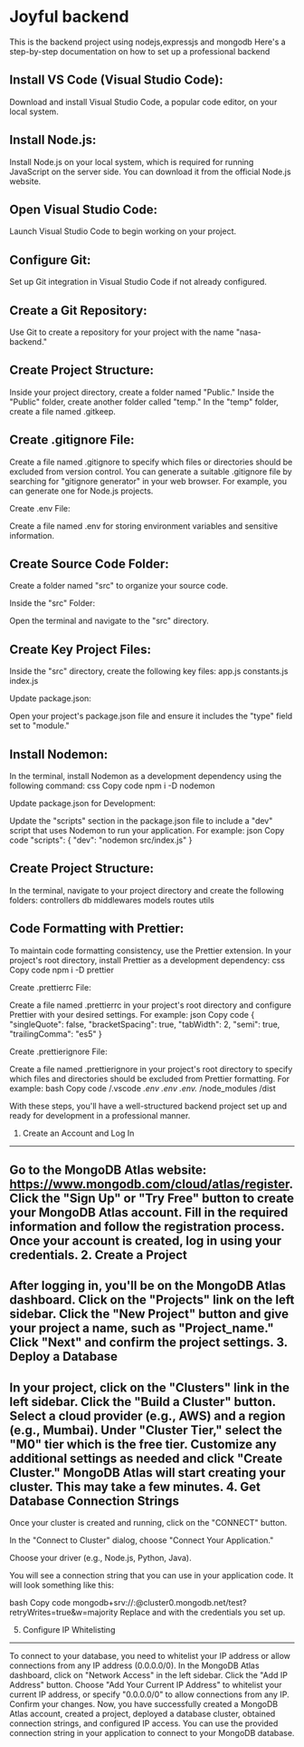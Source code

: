 # Joyful backend 
 This is the backend project using nodejs,expressjs and mongodb
Here's a step-by-step documentation on how to set up a professional backend

Install VS Code (Visual Studio Code):
------------------

Download and install Visual Studio Code, a popular code editor, on your local system.

Install Node.js:
------------------
Install Node.js on your local system, which is required for running JavaScript on the server side. You can download it from the official Node.js website.

Open Visual Studio Code:
------------------
Launch Visual Studio Code to begin working on your project.

Configure Git:
------------------
Set up Git integration in Visual Studio Code if not already configured.

Create a Git Repository:
------------------
Use Git to create a repository for your project with the name "nasa-backend."

Create Project Structure:
------------------
Inside your project directory, create a folder named "Public."
Inside the "Public" folder, create another folder called "temp."
In the "temp" folder, create a file named .gitkeep.

Create .gitignore File:
------------------
Create a file named .gitignore to specify which files or directories should be excluded from version control. You can generate a suitable .gitignore file by searching for "gitignore generator" in your web browser. For example, you can generate one for Node.js projects.

Create .env File:

Create a file named .env for storing environment variables and sensitive information.

Create Source Code Folder:
------------------------------------
Create a folder named "src" to organize your source code.

Inside the "src" Folder:

Open the terminal and navigate to the "src" directory.

Create Key Project Files:
------------------
Inside the "src" directory, create the following key files:
app.js
constants.js
index.js

Update package.json:

Open your project's package.json file and ensure it includes the "type" field set to "module."

Install Nodemon:
------------------
In the terminal, install Nodemon as a development dependency using the following command:
css
Copy code
npm i -D nodemon


Update package.json for Development:

Update the "scripts" section in the package.json file to include a "dev" script that uses Nodemon to run your application. For example:
json
Copy code
"scripts": {
  "dev": "nodemon src/index.js"
}


Create Project Structure:
------------------
In the terminal, navigate to your project directory and create the following folders:
controllers
db
middlewares
models
routes
utils

Code Formatting with Prettier:
------------------
To maintain code formatting consistency, use the Prettier extension.
In your project's root directory, install Prettier as a development dependency:
css
Copy code
npm i -D prettier


Create .prettierrc File:

Create a file named .prettierrc in your project's root directory and configure Prettier with your desired settings. For example:
json
Copy code
{
  "singleQuote": false,
  "bracketSpacing": true,
  "tabWidth": 2,
  "semi": true,
  "trailingComma": "es5"
}


Create .prettierignore File:

Create a file named .prettierignore in your project's root directory to specify which files and directories should be excluded from Prettier formatting. For example:
bash
Copy code
/.vscode
*.env
.env
.env.*
/node_modules
/dist


With these steps, you'll have a well-structured backend project  set up and ready for development in a professional manner.


1. Create an Account and Log In
-------------------------------
Go to the MongoDB Atlas website: https://www.mongodb.com/cloud/atlas/register.
Click the "Sign Up" or "Try Free" button to create your MongoDB Atlas account.
Fill in the required information and follow the registration process.
Once your account is created, log in using your credentials.
2. Create a Project
---------------------------------------------
After logging in, you'll be on the MongoDB Atlas dashboard.
Click on the "Projects" link on the left sidebar.
Click the "New Project" button and give your project a name, such as "Project_name."
Click "Next" and confirm the project settings.
3. Deploy a Database
---------------------------------------------
In your project, click on the "Clusters" link in the left sidebar.
Click the "Build a Cluster" button.
Select a cloud provider (e.g., AWS) and a region (e.g., Mumbai).
Under "Cluster Tier," select the "M0" tier which is the free tier.
Customize any additional settings as needed and click "Create Cluster."
MongoDB Atlas will start creating your cluster. This may take a few minutes.
4. Get Database Connection Strings
-----------------------------------------------------
Once your cluster is created and running, click on the "CONNECT" button.

In the "Connect to Cluster" dialog, choose "Connect Your Application."

Choose your driver (e.g., Node.js, Python, Java).

You will see a connection string that you can use in your application code. It will look something like this:

bash
Copy code
mongodb+srv://<username>:<password>@cluster0.mongodb.net/test?retryWrites=true&w=majority
Replace <username> and <password> with the credentials you set up.

5. Configure IP Whitelisting
---------------------------------------------------
To connect to your database, you need to whitelist your IP address or allow connections from any IP address (0.0.0.0/0).
In the MongoDB Atlas dashboard, click on "Network Access" in the left sidebar.
Click the "Add IP Address" button.
Choose "Add Your Current IP Address" to whitelist your current IP address, or specify "0.0.0.0/0" to allow connections from any IP.
Confirm your changes.
Now, you have successfully created a MongoDB Atlas account, created a project, deployed a database cluster, obtained connection strings, and configured IP access. You can use the provided connection string in your application to connect to your MongoDB database.
 

